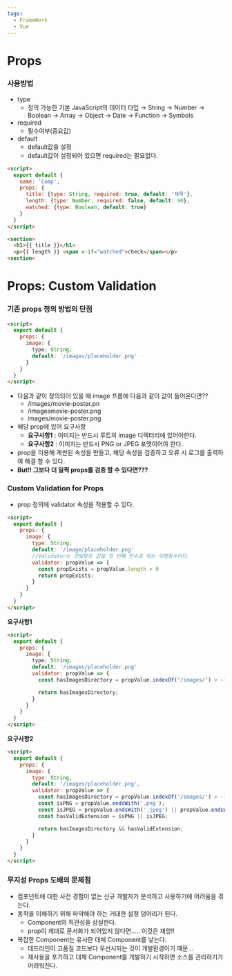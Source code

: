 ```yaml
---
tags:
  - FrameWork
  - Vue
---
```

# Props

### 사용방법

- type
    - 정의 가능한 기본 JavaScript의 데이터 타입
        → String
        → Number
        → Boolean
        → Array
        → Object
        → Date
        → Function
        → Symbols
- required
    - 필수여부(중요값)
- default
    - default값을 설정
    - default값이 설정되어 있으면 required는 필요없다.

```html
<script>
  export default {
    name: 'Comp',
    props: {
      title: {type: String, required: true, default: '제목'},
      length: {type: Number, required: false, default: 90},
      watched: {type: Boolean, default: true}
    }
  }
</script>

<section>
  <h1>{{ title }}</h1>
  <p>{{ length }} <span v-if="watched">check</span></p>
<section>
```

# Props: Custom Validation

### 기존 props 정의 방법의 단점

```html
<script>
  export default {
    props: {
      image: {
        type; String,
        default: '/images/placeholder.png'	
      }
    }
  }
</script>
```

- 다음과 같이 정의되어 있을 때 image 프롭에 다음과 같이 값이 들어온다면??
    - /images/movie-poster.pn
    - /imagesmovie-poster.png
    - images/movie-poster.png
- 해당 prop에 있어 요구사항
    - **요구사항1** : 이미지는 반드시 루트의 image 디렉터리에 있어야한다.
    - **요구사항2** : 이미지는 반드시 PNG or JPEG 포맷이어야 한다.
- prop을 이용해 계싼된 속성을 만들고, 해당 속성을 검증하고 오류 시 로그를 출력하여 해결 할 수 있다.
- **But!! 그보다 더 일찍 props를 검증 할 수 있다면???**

### Custom Validation for Props

- prop 정의에 validator 속성을 적용할 수 있다.

```html
<script>
  export default {
    props: {
      image: {
        type: String,
        default: '/image/placeholder.png'
        //Validator는 전달받은 값을 첫 번째 인수로 하는 익명함수이다.
        validator: propValue => {
          const propExists = propValue.length > 0
          return propExists;
        }
      }
    }
  }
</script>
```

**요구사항1**

```html
<script>
  export default {
    props: {
      image: {
        type; String,
        default: '/images/placeholder.png'	
        validator: propValue => {
          const hasImagesDirectory = propValue.indexOf('/images/') > -1;

  	      return hasImagesDirectory;
        }
      }
    }
  }
</script>
```

**요구사항2**

```html
<script>
  export default {
    props: {
      image: {
        type: String,
        default: '/images/placeholder.png',
        validator: propValue => {
          const hasImagesDirectory = propValue.indexOf('/images/') > -1;
          const isPNG = propValue.endsWith('.png');
          const isJPEG = propValue.endsWith('.jpeg') || propValue.endsWith('.jpg');
          const hasValidExtension = isPNG || isJPEG;

  	      return hasImagesDirectory && hasValidExtension;
        }
      }
    }
  }
</script>
```

### 무지성 Props 도배의 문제점

- 컴포넌트에 대한 사전 경험이 없는 신규 개발자가 분석하고 사용하기에 어려움을 겪는다.
- 동작을 이해하기 위해 파악해야 하는 거대한 설정 덩어리가 된다.
    - Component의 직관성을 상실한다.
    - prop이 제대로 문서화가 되어있지 않다면….. 이것은 재앙!!
- 복잡한 Component는 유사한 대체 Component를 낳는다.
    - 데드라인이 고품질 코드보다 우선시되는 것이 개발환경이기 때문…
    - 재사용을 포기하고 대체 Component를 개발하기 시작하면 소스를 관리하기가 어려워진다.